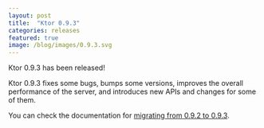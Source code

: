 ```yaml
---
layout: post
title:  "Ktor 0.9.3"
categories: releases
featured: true
image: /blog/images/0.9.3.svg
---
```


Ktor 0.9.3 has been released!

Ktor 0.9.3 fixes some bugs, bumps some versions, improves the overall performance of the server,
and introduces new APIs and changes for some of them.

You can check the documentation for [migrating from 0.9.2 to 0.9.3](/quickstart/migration/0.9.3.html).
 